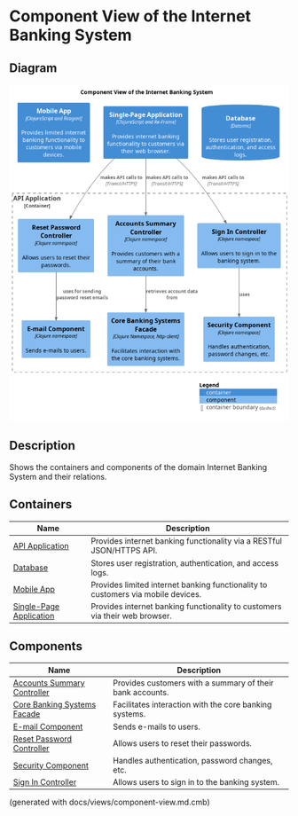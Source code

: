 # Component View of the Internet Banking System

## Diagram
![Component View of the Internet Banking System](../../../mybank/digital-banking/internet-banking-system/component-view.png)

## Description
Shows the containers and components of the domain Internet Banking System and their relations.
## Containers
| Name | Description |
|---|---|
| [API Application](../../../mybank/digital-banking/internet-banking-system/api-application.md) | Provides internet banking functionality via a RESTful JSON/HTTPS API. |
| [Database](../../../mybank/digital-banking/internet-banking-system/database.md) | Stores user registration, authentication, and access logs. |
| [Mobile App](../../../mybank/digital-banking/internet-banking-system/mobile-app.md) | Provides limited internet banking functionality to customers via mobile devices. |
| [Single-Page Application](../../../mybank/digital-banking/internet-banking-system/single-page-app.md) | Provides internet banking functionality to customers via their web browser. |
## Components
| Name | Description |
|---|---|
| [Accounts Summary Controller](../../../mybank/digital-banking/internet-banking-system/accounts-summary-controller.md) | Provides customers with a summary of their bank accounts. |
| [Core Banking Systems Facade](../../../mybank/digital-banking/internet-banking-system/core-banking-systems-facade.md) | Facilitates interaction with the core banking systems. |
| [E-mail Component](../../../mybank/digital-banking/internet-banking-system/email-component.md) | Sends e-mails to users. |
| [Reset Password Controller](../../../mybank/digital-banking/internet-banking-system/reset-password-controller.md) | Allows users to reset their passwords. |
| [Security Component](../../../mybank/digital-banking/internet-banking-system/security-component.md) | Handles authentication, password changes, etc. |
| [Sign In Controller](../../../mybank/digital-banking/internet-banking-system/sign-in-controller.md) | Allows users to sign in to the banking system. |


(generated with docs/views/component-view.md.cmb)
